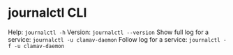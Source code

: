 # journalctl CLI

Help: `journalctl -h`
Version: `journalctl --version`
Show full log for a service: `journalctl -u clamav-daemon`
Follow log for a service: `journalctl -f -u clamav-daemon`